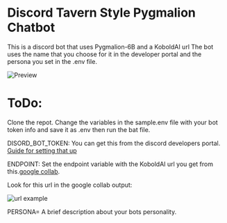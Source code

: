 # Discord Tavern Style Pygmalion Chatbot
This is a discord bot that uses Pygmalion-6B and a KoboldAI url  The bot uses the name that you choose for it in the developer portal and the persona you set in the .env file. 

![Preview](https://i.imgur.com/XcIDQ3V.png)


# ToDo: 
Clone the repot.
Change the variables in the sample.env file with your bot token info and save it as .env then run the bat file.

DISORD_BOT_TOKEN: You can get this from the discord developers portal. [Guide for setting that up](https://rentry.org/discordbotguide)

ENDPOINT: Set the endpoint variable with the KoboldAI url you get from this.[google collab](https://colab.research.google.com/drive/1ZvYq4GmjfsyIkcTQcrBhSFXs8vQLLMAS).

Look for this url in the google collab output:

![url example](https://raytracing-benchmarks.are-really.cool/5utGhMj.png)

PERSONA= A brief description about your bots personality.


